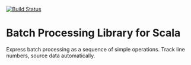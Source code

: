 [![Build Status](https://travis-ci.org/aztecrex/scala-batch.svg?branch=master)](https://travis-ci.org/aztecrex/scala-batch)

# Batch Processing Library for Scala

Express batch processing as a sequence of simple operations. Track line numbers,
source data automatically.


